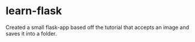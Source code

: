 # learn-flask

Created a small flask-app based off the tutorial that accepts an image and saves it into a folder.
